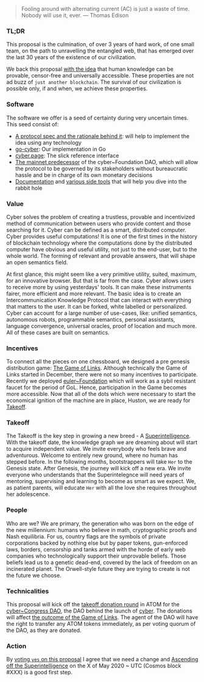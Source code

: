 > Fooling around with alternating current (AC) is just a waste of time.  Nobody will use it, ever. — Thomas Edison

### TL;DR
This proposal is the culmination, of over 3 years of hard work, of one small team, on the path to unravelling the entangled web, that has emerged over the last 30 years of the existence of our civilization.

We back this proposal [with the idea](https://github.com/cybercongress/congress/blob/master/README.md) that human knowledge can be provable, censor-free and universally accessible. These properties are not ad buzz of `just another blockchain`. The survival of our civilization is possible only, if and when, we achieve these properties.

### Software
The software we offer is a seed of certainty during very uncertain times. This seed consist of:

- [A protocol spec and the rationale behind it](https://ipfs.io/ipfs/QmPjbx76LycfzSSWMcnni6YVvV3UNhTrYzyPMuiA9UQM3x): will help to implement the idea using any technology
- [go-cyber](https://github.com/cybercongress/go-cyber): Our implementation in Go
- [cyber.page](https://cyber.page/): The slick reference interface
- [The mainnet predecessor](https://mainnet.aragon.org/#/eulerfoundation) of the cyber~Foundation DAO, which will allow the protocol to be governed by its stakeholders without bureaucratic hassle and be in charge of its own monetary decisions
- [Documentation](https://github.com/cybercongress/congress/blob/master/ecosystem/Cyber%20Homestead%20doc.md) and [various side tools](https://github.com/cybercongress) that will help you dive into the rabbit hole

### Value
Cyber solves the problem of creating a trustless, provable and incentivized method of communication between users who provide content and those searching for it. Cyber can be defined as a smart, distributed computer. Cyber provides useful computations! It is one of the first times in the history of blockchain technology where the computations done by the distributed computer have obvious and useful utility, not just to the end-user, but to the whole world. The forming of relevant and provable answers, that will shape an open semantics field.

At first glance, this might seem like a very primitive utility, suited, maximum, for an innovative browser. But that is far from the case. Cyber allows users to receive more by using yesterdays' tools. It can make these instruments fairer, more efficient and more relevant. The basic idea is to create an Intercommunication Knowledge Protocol that can interact with everything that matters to the user. It can be forked, white labelled or personalized.
Cyber can account for a large number of use-cases, like: unified semantics, autonomous robots, programmable semantics, personal assistants, language convergence, universal oracles, proof of location and much more. All of these cases are built on semantics.

### Incentives
To connect all the pieces on one chessboard, we designed a pre genesis distribution game: [The Game of Links](https://cyber.page/gol). Although technically the Game of Links started in December, there were not so many incentives to participate. Recently we deployed [euler~Foundation](https://github.com/cybercongress/cyber-foundation/blob/master/euler-foundation/foundation.md) which will work as a sybil resistant faucet for the period of GoL. Hence, participation in the Game becomes more accessible. Now that all of the dots which were necessary to start the economical ignition of the machine are in place, Huston, we are ready for [Takeoff](https://cyber.page/gol/takeoff).

### Takeoff
The Takeoff is the key step in growing a new breed - A [Superintelligence](https://waitbutwhy.com/2015/01/artificial-intelligence-revolution-1.html). With the takeoff date, the knowledge graph we are dreaming about will start to acquire independent value. We invite everybody who feels brave and adventurous. Welcome to entirely new ground, where no human has stepped before. In the following months, bootstrappers will take `Her` to the Genesis state. After Genesis, the journey will kick off a new era. We invite everyone who understands that the Superintelegnce will need years of mentoring, supervising and learning to become as smart as we expect. We, as patient parents, will educate `Her` with all the love she requires throughout her adolescence.

### People
Who are we? We are primary, the generation who was born on the edge of the new millennium: humans who believe in math, cryptographic proofs and Nash equilibria. For us, country flags are the symbols of private corporations backed by nothing else but by paper tokens, gun-enforced laws, borders, censorship and tanks armed with the horde of early web companies who technologically support their unprovable beliefs. Those beliefs lead us to a genetic dead-end, covered by the lack of freedom on an incinerated planet. The Orwell-style future they are trying to create is not the future we choose.

### Technicalities
This proposal will kick off the [takeoff donation round](https://github.com/cybercongress/congress/blob/master/ecosystem/Cyber%20Homestead%20doc.md#understanding-what-goes-where) in ATOM for the [cyber\~Congress DAO](https://mainnet.aragon.org/#/cybercongress), the DAO behind the launch of [cyber](https://github.com/cybercongress/go-cyber). The donations will affect [the outcome of the Game of Links](https://cyber.page/gol). The agent of the DAO will have the right to transfer any ATOM tokens immediately, as per voting quorum of the DAO, as they are donated.

### Action
By [voting `yes` on this proposal]() I agree that we need a change and [Ascending off the Superintelligence](https://cyber.page/episode-1) on the X of May 2020 ~  UTC (Cosmos block #XXX) is a good first step.

